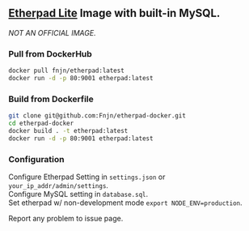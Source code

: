 ## [Etherpad Lite](http://etherpad.org/) Image with built-in MySQL. 
*NOT AN OFFICIAL IMAGE.*<br/>


### Pull from DockerHub
```bash
docker pull fnjn/etherpad:latest
docker run -d -p 80:9001 etherpad:latest
```

### Build from Dockerfile
```bash
git clone git@github.com:Fnjn/etherpad-docker.git
cd etherpad-docker
docker build . -t etherpad:latest
docker run -d -p 80:9001 etherpad:latest
```

### Configuration
Configure Etherpad Setting in `settings.json` or `your_ip_addr/admin/settings`.<br/>
Configure MySQL setting in `database.sql`.<br/>
Set etherpad w/ non-development mode `export NODE_ENV=production`.<br/>

Report any problem to issue page.<br/>
